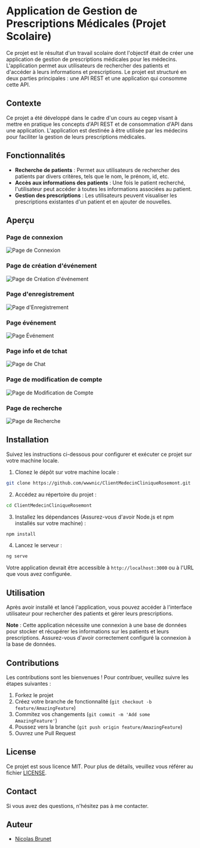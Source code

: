 # Application de Gestion de Prescriptions Médicales (Projet Scolaire)

Ce projet est le résultat d'un travail scolaire dont l'objectif était de créer une application de gestion de prescriptions médicales pour les médecins. L'application permet aux utilisateurs de rechercher des patients et d'accéder à leurs informations et prescriptions. Le projet est structuré en deux parties principales : une API REST et une application qui consomme cette API.

## Contexte

Ce projet a été développé dans le cadre d'un cours au cegep visant à mettre en pratique les concepts d'API REST et de consommation d'API dans une application. L'application est destinée à être utilisée par les médecins pour faciliter la gestion de leurs prescriptions médicales.

## Fonctionnalités

- **Recherche de patients** : Permet aux utilisateurs de rechercher des patients par divers critères, tels que le nom, le prénom, id, etc.
- **Accès aux informations des patients** : Une fois le patient recherché, l'utilisateur peut accéder à toutes les informations associées au patient.
- **Gestion des prescriptions** : Les utilisateurs peuvent visualiser les prescriptions existantes d'un patient et en ajouter de nouvelles.

## Aperçu

### Page de connexion
![Page de Connexion](photos/Page%20connexion.jpg)

### Page de création d'événement
![Page de Création d'événement](photos/Page%20creer%20evenement.jpg)

### Page d'enregistrement
![Page d'Enregistrement](photos/Page%20enregistrement.jpg)

### Page événement
![Page Événement](photos/Page%20evenement.jpg)

### Page info et de tchat
![Page de Chat](photos/Page%20info%20chat%20seulement.jpg)

### Page de modification de compte
![Page de Modification de Compte](photos/Page%20modifier%20compte.jpg)

### Page de recherche
![Page de Recherche](photos/Page%20recherche.png)

## Installation

Suivez les instructions ci-dessous pour configurer et exécuter ce projet sur votre machine locale.

1. Clonez le dépôt sur votre machine locale :

```bash
git clone https://github.com/wwwnic/ClientMedecinCliniqueRosemont.git
```

2. Accédez au répertoire du projet :

```bash
cd ClientMedecinCliniqueRosemont
```

3. Installez les dépendances (Assurez-vous d'avoir Node.js et npm installés sur votre machine) :

```bash
npm install
```

4. Lancez le serveur :

```bash
ng serve
```

Votre application devrait être accessible à `http://localhost:3000` ou à l'URL que vous avez configurée.

## Utilisation

Après avoir installé et lancé l'application, vous pouvez accéder à l'interface utilisateur pour rechercher des patients et gérer leurs prescriptions.

**Note** : Cette application nécessite une connexion à une base de données pour stocker et récupérer les informations sur les patients et leurs prescriptions. Assurez-vous d'avoir correctement configuré la connexion à la base de données.

## Contributions

Les contributions sont les bienvenues ! Pour contribuer, veuillez suivre les étapes suivantes :

1. Forkez le projet
2. Créez votre branche de fonctionnalité (`git checkout -b feature/AmazingFeature`)
3. Commitez vos changements (`git commit -m 'Add some AmazingFeature'`)
4. Poussez vers la branche (`git push origin feature/AmazingFeature`)
5. Ouvrez une Pull Request

## License

Ce projet est sous licence MIT. Pour plus de détails, veuillez vous référer au fichier [LICENSE](LICENSE).

## Contact

Si vous avez des questions, n'hésitez pas à me contacter.

## Auteur

- [Nicolas Brunet](https://github.com/wwwnic)
